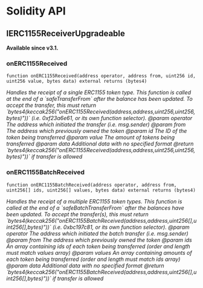 # Solidity API

## IERC1155ReceiverUpgradeable

__Available since v3.1.__

### onERC1155Received

```solidity
function onERC1155Received(address operator, address from, uint256 id, uint256 value, bytes data) external returns (bytes4)
```

_Handles the receipt of a single ERC1155 token type. This function is
        called at the end of a &#x60;safeTransferFrom&#x60; after the balance has been updated.
        To accept the transfer, this must return
        &#x60;bytes4(keccak256(&quot;onERC1155Received(address,address,uint256,uint256,bytes)&quot;))&#x60;
        (i.e. 0xf23a6e61, or its own function selector).
        @param operator The address which initiated the transfer (i.e. msg.sender)
        @param from The address which previously owned the token
        @param id The ID of the token being transferred
        @param value The amount of tokens being transferred
        @param data Additional data with no specified format
        @return &#x60;bytes4(keccak256(&quot;onERC1155Received(address,address,uint256,uint256,bytes)&quot;))&#x60; if transfer is allowed_

### onERC1155BatchReceived

```solidity
function onERC1155BatchReceived(address operator, address from, uint256[] ids, uint256[] values, bytes data) external returns (bytes4)
```

_Handles the receipt of a multiple ERC1155 token types. This function
        is called at the end of a &#x60;safeBatchTransferFrom&#x60; after the balances have
        been updated. To accept the transfer(s), this must return
        &#x60;bytes4(keccak256(&quot;onERC1155BatchReceived(address,address,uint256[],uint256[],bytes)&quot;))&#x60;
        (i.e. 0xbc197c81, or its own function selector).
        @param operator The address which initiated the batch transfer (i.e. msg.sender)
        @param from The address which previously owned the token
        @param ids An array containing ids of each token being transferred (order and length must match values array)
        @param values An array containing amounts of each token being transferred (order and length must match ids array)
        @param data Additional data with no specified format
        @return &#x60;bytes4(keccak256(&quot;onERC1155BatchReceived(address,address,uint256[],uint256[],bytes)&quot;))&#x60; if transfer is allowed_

